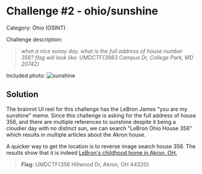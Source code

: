 # Challenge #2 - ohio/sunshine

Category: Ohio (OSINT)

Challenge description:

> *what a nice sunny day. what is the full address of house number 356? flag will look like: UMDCTF{3983 Campus Dr, College Park, MD 20742}*

Included photo: ![sunshine](https://umdctf2025-uploads.storage.googleapis.com/uploads/6e56d397f10f7fdb292cb870c536709f500ba8cacdd9531dfdafc866e79358ce/sunshine.jpg)

## Solution

The brainrot UI reel for this challenge has the LeBron James "you are my sunshine" meme. Since this challenge is asking for the full address of house 356, and there are multiple references to sunshine despite it being a cloudier day with no distinct sun, we can search "LeBron Ohio House 356" which results in multiple articles about the Akron house.

A quicker way to get the location is to reverse image search house 356. The results show that it is indeed [LeBron's childhood home in Akron, OH.](https://maps.app.goo.gl/F39LzHUN7napJn1i9)

>**Flag**: UMDCTF{356 Hillwood Dr, Akron, OH 44320}